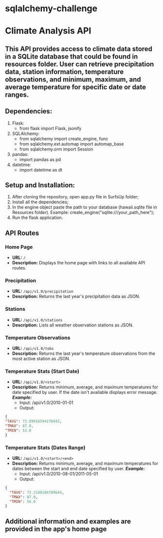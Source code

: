 # sqlalchemy-challenge

# Climate Analysis API

## This API provides access to climate data stored in a SQLite database that could be found in resources folder. User can retrieve precipitation data, station information, temperature observations, and minimum, maximum, and average temperature for specific date or date ranges.

## Dependencies:
1. Flask:
   - from flask import Flask, jsonify
3. SQLAlchemy:
   - from sqlalchemy import create_engine, func
   - from sqlalchemy.ext.automap import automap_base
   - from sqlalchemy.orm import Session
5. pandas:
   - import pandas as pd
7. datetime:
   - import datetime as dt

## Setup and Installation:

1. After cloning the repository, open app.py file in SurfsUp folder;
2. Install all the dependencies;
3. In the engine object paste the path to your database (hawaii.sqlite file in Resources folder). Example: create_engine("sqlite:///your_path_here");
5. Run the flask application.

## API Routes

### Home Page
- **URL:** `/`
- **Description:** Displays the home page with links to all available API routes.

### Precipitation
- **URL:** `/api/v1.0/precipitation`
- **Description:** Returns the last year's precipitation data as JSON.

### Stations
- **URL:** `/api/v1.0/stations`
- **Description:** Lists all weather observation stations as JSON.

### Temperature Observations
- **URL:** `/api/v1.0/tobs`
- **Description:** Returns the last year's temperature observations from the most active station as JSON.

### Temperature Stats (Start Date)
- **URL:** `/api/v1.0/<start>`
- **Description:** Returns minimum, average, and maximum temperatures for date specified by user. If the date isn't available displays error message.
***Example:***
  - Input: /api/v1.0/2010-01-01
  - Output:
```json
{
"TAVG": 73.09916594176943,
"TMAX": 87.0,
"TMIN": 53.0
}
```

### Temperature Stats (Dates Range)
- **URL:** `/api/v1.0/<start>/<end>`
- **Description:** Returns minimum, average, and maximum temperatures for dates between the start and end date specified by user.
***Example:***
  - Input: /api/v1.0/2010-08-01/2011-05-01
  - Output:
```json
{
  "TAVG": 72.2168284789644,
  "TMAX": 87.0,
  "TMIN": 56.0
}
```

## Additional information and examples are provided in the app's home page
